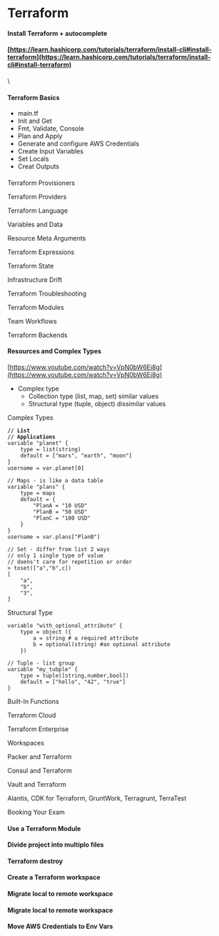 # Terraform

#### Install Terraform + autocomplete &#x20;

#### [https://learn.hashicorp.com/tutorials/terraform/install-cli#install-terraform](https://learn.hashicorp.com/tutorials/terraform/install-cli#install-terraform)

####

\


#### Terraform Basics

* main.tf
* Init and Get
* Fmt, Validate, Console
* Plan and Apply
* Generate and configure AWS Credentials
* Create Input Variables
* Set Locals
* Creat Outputs



####

#### &#x20;



Terraform Provisioners

Terraform Providers

Terraform Language

Variables and Data

Resource Meta Arguments

Terraform Expressions

Terraform State

Infrastructure Drift

Terraform Troubleshooting

Terraform Modules

Team Workflows

Terraform Backends



#### Resources and Complex Types

[https://www.youtube.com/watch?v=VpN0bW6Ej8g](https://www.youtube.com/watch?v=VpN0bW6Ej8g)

* Complex type&#x20;
  * Collection type (list, map, set) similar values
  * Structural type (tuple, object) dissimilar values&#x20;

Complex Types

<pre class="language-hcl" data-overflow="wrap"><code class="lang-hcl"><strong>// List 
</strong><strong>// Applications  
</strong>variable "planet" {
    type = list(string)
    default = ["mars", "earth", "moon"]
}
username = var.planet[0]</code></pre>

```hcl
// Maps - is like a data table 
variable "plans" {
    type = maps
    default = {
        "PlanA = "10 USD"
        "PlanB = "50 USD"
        "PlanC = "100 USD"
    }
}
username = var.plans["PlanB"]
```

```hcl
// Set - differ from list 2 ways
// only 1 single type of value 
// doens't care for repetition or order
> toset(["a","b",c])
[
    "a",
    "b",
    "3",
]
```

Structural Type

```hcl
variable "with_optional_attribute" {
    type = object ({
        a = string # a required attribute 
        b = optional(string) #an optional attribute
    })      
```

```hcl
// Tuple - list group
variable "my_tubple" {
    type = tuple([string,number,bool])
    default = ["hello", "42", "true"]
}
```





Built-In Functions

Terraform Cloud

Terraform Enterprise

&#x20;Workspaces

Packer and Terraform

Consul and Terraform

Vault and Terraform

Alantis, CDK for Terraform, GruntWork, Terragrunt, TerraTest

Booking Your Exam



####



#### Use a Terraform Module



#### Divide project into multiplo files



#### Terraform destroy



#### Create a Terraform workspace



#### Migrate local to remote workspace



#### Migrate local to remote workspace



#### Move AWS Credentials to Env Vars&#x20;



&#x20;

